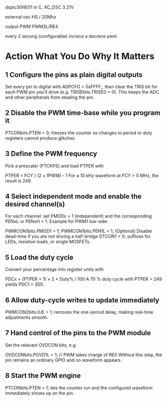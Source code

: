 
dspic30f4011 in C, XC_DSC 3.21V

external osc HS / 20Mhz

output
PWM PWM3L/RE4


every 2 secong (configurable)
increce a decrece pwm

#	Action	What You Do	Why It Matters
## 1 Configure the pins as plain digital outputs
Set every pin to digital with ADPCFG = 0xFFFF;, then clear the TRIS bit for each PWM pin you’ll drive (e.g. TRISEbits.TRISE0 = 0). This keeps the ADC and other peripherals from stealing the pin.

## 2 Disable the PWM time-base while you program it
PTCONbits.PTEN = 0; freezes the counter so changes to period or duty registers cannot produce glitches.

## 3 Define the PWM frequency
Pick a prescaler (PTCKPS) and load PTPER with

PTPER = FCY / (2 × fPWM) – 1
For a 10 kHz waveform at FCY = 5 MHz, the result is 249.

## 4 Select independent mode and enable the desired channel(s)
For each channel: set PMODx = 1 (independent) and the corresponding PENxL or PENxH = 1. Example for PWM1 low-side:

PWMCON1bits.PMOD1 = 1;
PWMCON1bits.PEN1L = 1;
(Optional) Disable dead-time if you are not driving a half-bridge
DTCON1 = 0; suffices for LEDs, resistive loads, or single MOSFETs.

## 5 Load the duty cycle
Convert your percentage into register units with

PDCx = (PTPER + 1) × 2 × Duty% / 100
A 70 % duty cycle with PTPER = 249 yields PDC1 = 350.

## 6 Allow duty-cycle writes to update immediately
PWMCON2bits.IUE = 1; removes the one-period delay, making real-time adjustments smooth.

## 7 Hand control of the pins to the PWM module
Set the relevant OVDCON bits, e.g.

OVDCONbits.POVD1L = 1;   // PWM takes charge of RE0
Without this step, the pin remains an ordinary GPIO and no waveform appears.

## 8 Start the PWM engine
PTCONbits.PTEN = 1; lets the counter run and the configured waveform immediately shows up on the pin.